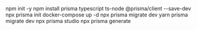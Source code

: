 npm init -y
npm install prisma typescript ts-node @prisma/client --save-dev
npx prisma init
docker-compose up -d
npx prisma migrate dev
yarn prisma migrate dev
npx prisma studio
npx prisma generate
